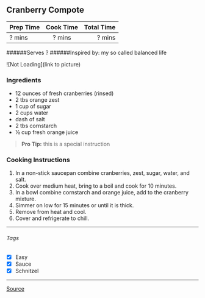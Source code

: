 ## Cranberry Compote

| Prep Time  | Cook Time    | Total Time  |
| ---------- |:------------:| -----------:|
| ? mins    | ? mins      | ? mins     |


######Serves ?
######Inspired by: my so called balanced life

![Not Loading](link to picture)

### Ingredients

* 12 ounces of fresh cranberries (rinsed)
* 2 tbs orange zest
* 1 cup of sugar
* 2 cups water
* dash of salt
* 2 tbs cornstarch
* ½ cup fresh orange juice

> **Pro Tip:** this is a special instruction

### Cooking Instructions

1. In a non-stick saucepan combine cranberries, zest, sugar, water, and salt.
2. Cook over medium heat, bring to a boil and cook for 10 minutes.
3. In a bowl combine cornstarch and orange juice, add to the cranberry mixture.
4. Simmer on low for 15 minutes or until it is thick.
5. Remove from heat and cool.
6. Cover and refrigerate to chill.

---

###### Tags
- [x] Easy
- [x] Sauce
- [x] Schnitzel

---

[Source](http://mysocalledbalancedlife.com/2014/11/25/tasty-tuesdaycranberry-compote-recipe/)


